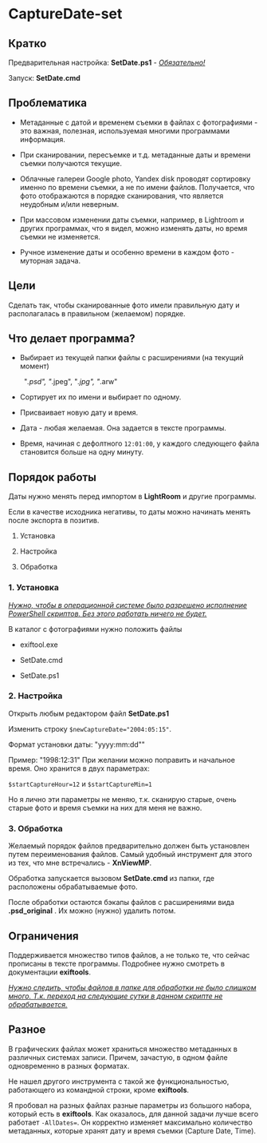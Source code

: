# CaptureDate-set

## Кратко

Предварительная настройка: **SetDate.ps1** - <u>*Обязательно!*</u>

Запуск: **SetDate.cmd**

## Проблематика

- Метаданные с датой и временем съемки в файлах с фотографиями - это важная, полезная, используемая многими программами информация.

- При сканировании, пересъемке и т.д. метаданные даты и времени съемки получаются текущие.

- Облачные галереи Google photo, Yandex disk проводят сортировку именно по времени съемки, а не по имени файлов. Получается, что фото отображаются в порядке сканирования, что является неудобным и/или неверным.

- При массовом изменении даты съемки, например, в Lightroom и других программах, что я видел, можно изменять даты, но время съемки не изменяется.

- Ручное изменение даты и особенно времени в каждом фото - муторная задача.

## Цели

Сделать так, чтобы сканированные фото имели правильную дату и располагалась в правильном (желаемом) порядке.

## Что делает программа?

- Выбирает из текущей папки файлы с расширениями (на текущий момент)

        "*.psd", "*.jpeg", "*.jpg", "*.arw"

- Сортирует их по имени и выбирает по одному.

- Присваивает новую дату и время.

- Дата - любая желаемая. Она задается в тексте программы.

- Время, начиная с дефолтного `12:01:00`, у каждого следующего файла становится больше на одну минуту.

## Порядок работы

Даты нужно менять перед  импортом в **LightRoom** и другие программы.

Если в качестве исходника негативы, то даты можно начинать менять после экспорта в позитив.

1. Установка

2. Настройка

3. Обработка

### 1. Установка

<u>*Нужно, чтобы в операционной системе было разрешено исполнение PowerShell скриптов. Без этого работать ничего не будет.*</u>

В каталог с фотографиями нужно положить файлы

- exiftool.exe

- SetDate.cmd

- SetDate.ps1

### 2. Настройка

Открыть любым редактором файл **SetDate.ps1**

Изменить строку `$newCaptureDate="2004:05:15"`.

Формат установки даты: "yyyy:mm:dd""

Пример: "1998:12:31"
При желании можно поправить и начальное время. Оно хранится в двух параметрах:

`$startCaptureHour=12` и `$startCaptureMin=1` 

Но я лично эти параметры не меняю, т.к. сканирую старые, очень старые фото и время съемки на них для меня не важно.

### 3. Обработка

Желаемый порядок файлов предварительно должен быть установлен путем переименования файлов. Самый удобный инструмент для этого из тех, что мне встречались - **XnViewMP**.

Обработка запускается вызовом **SetDate.cmd** из папки, где расположены обрабатываемые фото.

После обработки остаются бэкапы файлов с расширениями вида **.psd_original** . Их можно (нужно) удалить потом.

## Ограничения

Поддерживается множество типов файлов, а не только те, что сейчас прописаны в тексте программы. Подробнее нужно смотреть в документации **exiftools**.

<u>*Нужно следить, чтобы файлов в папке для обработки не было слишком много. Т.к. переход на следующие сутки в данном скрипте не обрабатывается.*</u>

## Разное

В графических файлах может храниться множество метаданных в различных системах записи. Причем, зачастую, в одном файле одновременно в разных форматах.

Не нашел другого инструмента с такой же функциональностью, работающего из командной строки, кроме **exiftools**.

Я пробовал на разных файлах разные параметры из большого набора, который есть в **exiftools**. Как оказалось, для данной задачи лучше всего работает `-AllDates=`. Он корректно изменяет максимально количество метаданных, которые хранят дату и время съемки (Capture Date, Time).
